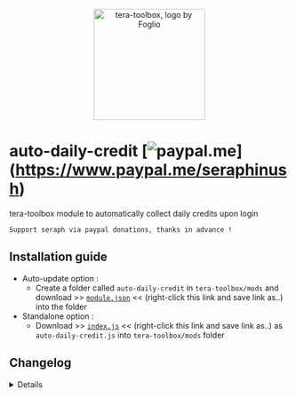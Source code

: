 <p align="center">
<a href="https://discord.gg/dUNDDtw">
<img src="https://github.com/seraphinush-gaming/pastebin/blob/master/logo_ttb_trans.png?raw=true" width="200" height="200" alt="tera-toolbox, logo by Foglio" />
</a>
</p>

# auto-daily-credit  \[![paypal.me](https://img.shields.io/badge/paypal.me-donate-333333.svg?colorA=40CEDB&colorB=333333)](https://www.paypal.me/seraphinush) 
tera-toolbox module to automatically collect daily credits upon login
```
Support seraph via paypal donations, thanks in advance !
```

## Installation guide
- Auto-update option :
  - Create a folder called `auto-daily-credit` in `tera-toolbox/mods` and download >> [`module.json`](https://raw.githubusercontent.com/seraphinush-gaming/auto-daily-credit/master/module.json) << (right-click this link and save link as..) into the folder
- Standalone option :
  - Download >> [`index.js`](https://raw.githubusercontent.com/seraphinush-gaming/auto-daily-credit/master/index.js) << (right-click this link and save link as..) as `auto-daily-credit.js` into `tera-toolbox/mods` folder

## Changelog
<details>

    1.00
    - Initial commit

</details>